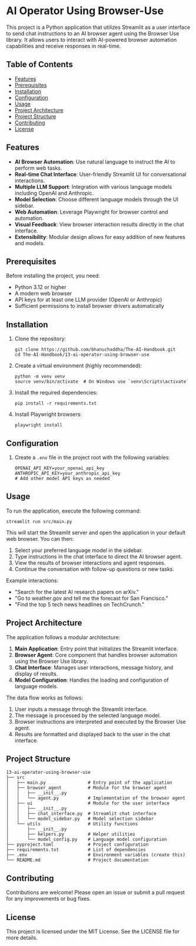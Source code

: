 # AI Operator Using Browser-Use

This project is a Python application that utilizes Streamlit as a user interface to send chat instructions to an AI browser agent using the Browser Use library. It allows users to interact with AI-powered browser automation capabilities and receive responses in real-time.

## Table of Contents

- [Features](#features)
- [Prerequisites](#prerequisites)
- [Installation](#installation)
- [Configuration](#configuration)
- [Usage](#usage)
- [Project Architecture](#project-architecture)
- [Project Structure](#project-structure)
- [Contributing](#contributing)
- [License](#license)

## Features

- **AI Browser Automation**: Use natural language to instruct the AI to perform web tasks.
- **Real-time Chat Interface**: User-friendly Streamlit UI for conversational interactions.
- **Multiple LLM Support**: Integration with various language models including OpenAI and Anthropic.
- **Model Selection**: Choose different language models through the UI sidebar.
- **Web Automation**: Leverage Playwright for browser control and automation.
- **Visual Feedback**: View browser interaction results directly in the chat interface.
- **Extensibility**: Modular design allows for easy addition of new features and models.

## Prerequisites

Before installing the project, you need:

- Python 3.12 or higher
- A modern web browser
- API keys for at least one LLM provider (OpenAI or Anthropic)
- Sufficient permissions to install browser drivers automatically

## Installation

1. Clone the repository:
   ```
   git clone https://github.com/bhanuchaddha/The-AI-Handbook.git
   cd The-AI-Handbook/13-ai-operator-using-browser-use
   ```

2. Create a virtual environment (highly recommended):
   ```
   python -m venv venv
   source venv/bin/activate  # On Windows use `venv\Scripts\activate`
   ```

3. Install the required dependencies:
   ```
   pip install -r requirements.txt
   ```

4. Install Playwright browsers:
   ```
   playwright install
   ```

## Configuration

1. Create a `.env` file in the project root with the following variables:
   ```
   OPENAI_API_KEY=your_openai_api_key
   ANTHROPIC_API_KEY=your_anthropic_api_key
   # Add other model API keys as needed
   ```

## Usage

To run the application, execute the following command:
```
streamlit run src/main.py
```

This will start the Streamlit server and open the application in your default web browser. You can then:

1. Select your preferred language model in the sidebar.
2. Type instructions in the chat interface to direct the AI browser agent.
3. View the results of browser interactions and agent responses.
4. Continue the conversation with follow-up questions or new tasks.

Example interactions:
- "Search for the latest AI research papers on arXiv."
- "Go to weather.gov and tell me the forecast for San Francisco."
- "Find the top 5 tech news headlines on TechCrunch."

## Project Architecture

The application follows a modular architecture:

1. **Main Application**: Entry point that initializes the Streamlit interface.
2. **Browser Agent**: Core component that handles browser automation using the Browser Use library.
3. **Chat Interface**: Manages user interactions, message history, and display of results.
4. **Model Configuration**: Handles the loading and configuration of language models.

The data flow works as follows:
1. User inputs a message through the Streamlit interface.
2. The message is processed by the selected language model.
3. Browser instructions are interpreted and executed by the Browser Use agent.
4. Results are formatted and displayed back to the user in the chat interface.

## Project Structure

```
13-ai-operator-using-browser-use
├── src
│   ├── main.py                # Entry point of the application
│   ├── browser_agent          # Module for the browser agent
│   │   ├── __init__.py
│   │   └── agent.py           # Implementation of the browser agent
│   ├── ui                     # Module for the user interface
│   │   ├── __init__.py
│   │   ├── chat_interface.py  # Streamlit chat interface 
│   │   └── model_sidebar.py   # Model selection sidebar
│   └── utils                  # Utility functions
│       ├── __init__.py
│       ├── helpers.py         # Helper utilities
│       └── model_config.py    # Language model configuration
├── pyproject.toml             # Project configuration
├── requirements.txt           # List of dependencies
├── .env                       # Environment variables (create this)
└── README.md                  # Project documentation
```

## Contributing

Contributions are welcome! Please open an issue or submit a pull request for any improvements or bug fixes.

## License

This project is licensed under the MIT License. See the LICENSE file for more details.
